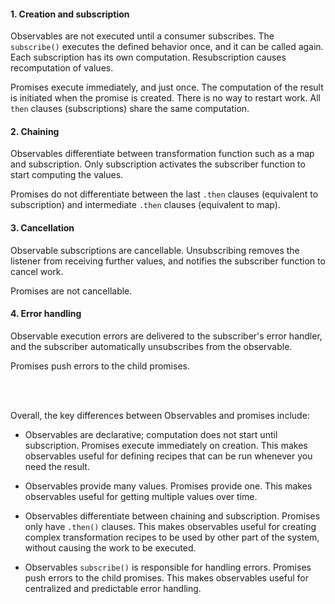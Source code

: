 #### 1. Creation and subscription
Observables are not executed until a consumer subscribes. The `subscribe()` executes the defined behavior once, and it can be called again. Each subscription has its own computation. Resubscription causes recomputation of values.

Promises execute immediately, and just once. The computation of the result is initiated when the promise is created. There is no way to restart work. All `then` clauses (subscriptions) share the same computation.

#### 2. Chaining
Observables differentiate between transformation function such as a map and subscription. Only subscription activates the subscriber function to start computing the values.

Promises do not differentiate between the last `.then` clauses (equivalent to subscription) and intermediate `.then` clauses (equivalent to map).

#### 3. Cancellation
Observable subscriptions are cancellable. Unsubscribing removes the listener from receiving further values, and notifies the subscriber function to cancel work.

Promises are not cancellable.

#### 4. Error handling
Observable execution errors are delivered to the subscriber's error handler, and the subscriber automatically unsubscribes from the observable.

Promises push errors to the child promises.

<br><br>

Overall, the key differences between Observables and promises include:
- Observables are declarative; computation does not start until subscription. Promises execute immediately on creation. This makes observables useful for defining recipes that can be run whenever you need the result.

- Observables provide many values. Promises provide one. This makes observables useful for getting multiple values over time.

- Observables differentiate between chaining and subscription. Promises only have `.then()` clauses. This makes observables useful for creating complex transformation recipes to be used by other part of the system, without causing the work to be executed.

- Observables `subscribe()` is responsible for handling errors. Promises push errors to the child promises. This makes observables useful for centralized and predictable error handling.

